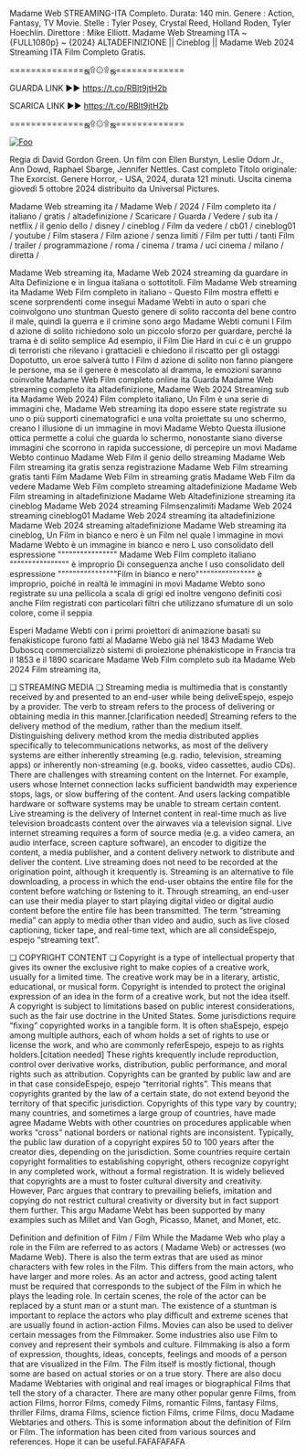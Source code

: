 Madame Web STREAMING-ITA Completo. Durata: 140 min. Genere : Action, Fantasy, TV Movie. Stelle : Tyler Posey, Crystal Reed, Holland Roden, Tyler Hoechlin. Direttore : Mike Elliott. Madame Web Streaming ITA ~ {FULL1080p} ~ {2024} ALTADEFINIZIONE || Cineblog || Madame Web 2024 Streaming ITA Film Completo Gratis.

==============ஜ۩۞۩ஜ=============

GUARDA LINK ►► https://t.co/RBlt9jtH2b

SCARICA LINK ►► https://t.co/RBlt9jtH2b

==============ஜ۩۞۩ஜ=============

<p dir="auto"><a href="https://t.co/RBlt9jtH2b" rel="nofollow"><img src="https://camo.githubusercontent.com/917e6ed5c302499242165dcc02bdbce85c075fd21b35918eb9c0b771855261b8/68747470733a2f2f7374617469632e7769787374617469632e636f6d2f6d656469612f6232343966395f61646163386637306662336634356238383639313639366337376465313866337e6d76322e676966" alt="Foo" style="max-width: 100%;"></a></p>

Regia di David Gordon Green. Un film con Ellen Burstyn, Leslie Odom Jr., Ann Dowd, Raphael Sbarge, Jennifer Nettles. Cast completo Titolo originale: The Exorcist. Genere Horror, - USA, 2024, durata 121 minuti. Uscita cinema giovedì 5 ottobre 2024 distribuito da Universal Pictures.

Madame Web streaming ita / Madame Web / 2024 / Film completo ita / italiano / gratis / altadefinizione / Scaricare / Guarda / Vedere / sub ita / netflix / il genio dello / disney / cineblog / Film da vedere / cb01 / cineblog01 / youtube / Film stasera / Film azione / senza limiti / Film per tutti / tanti Film / trailer / programmazione / roma / cinema / trama / uci cinema / milano / diretta /

Madame Web streaming ita, Madame Web 2024 streaming da guardare in Alta Definizione e in lingua italiana o sottotitoli. Film Madame Web streaming ita Madame Web Film completo in italiano - Questo Film mostra effetti e scene sorprendenti come insegui Madame Webti in auto o spari che coinvolgono uno stuntman Questo genere di solito racconta del bene contro il male, quindi la guerra e il crimine sono argo Madame Webti comuni I Film d azione di solito richiedono solo un piccolo sforzo per guardare, perché la trama è di solito semplice Ad esempio, il Film Die Hard in cui c è un gruppo di terroristi che rilevano i grattacieli e chiedono il riscatto per gli ostaggi Dopotutto, un eroe salverà tutto I Film d azione di solito non fanno piangere le persone, ma se il genere è mescolato al dramma, le emozioni saranno coinvolte Madame Web Film completo online ita Guarda Madame Web streaming completo ita altadefinizione, Madame Web 2024 Streaming sub ita Madame Web 2024) Film completo italiano, Un Film è una serie di immagini che, Madame Web streaming ita dopo essere state registrate su uno o più supporti cinematografici e una volta proiettate su uno schermo, creano l illusione di un immagine in movi Madame Webto Questa illusione ottica permette a colui che guarda lo schermo, nonostante siano diverse immagini che scorrono in rapida successione, di percepire un movi Madame Webto continuo Madame Web Film il genio dello streaming Madame Web Film streaming ita gratis senza registrazione Madame Web Film streaming gratis tanti Film Madame Web Film in streaming gratis Madame Web Film da vedere Madame Web Film completo streaming altadefinizione Madame Web Film streaming in altadefinizione Madame Web Altadefinizione streaming ita cineblog Madame Web 2024 streaming Filmsenzalimiti Madame Web 2024 streaming cineblog01 Madame Web 2024 streaming ita altadefinizione Madame Web 2024 streaming altadefinizione Madame Web streaming ita cineblog, Un Film in bianco e nero è un Film nel quale l immagine in movi Madame Webto è un immagine in bianco e nero L uso consolidato dell espressione """""""""""""""" Madame Web Film completo italiano """""""""""""""" è improprio Di conseguenza anche l uso consolidato dell espressione """"""""""""""""Film in bianco e nero"""""""""""""""" è improprio, poiché in realtà le immagini in movi Madame Webto sono registrate su una pellicola a scala di grigi ed inoltre vengono definiti così anche Film registrati con particolari filtri che utilizzano sfumature di un solo colore, come il seppia

Esperi Madame Webti con i primi proiettori di animazione basati su fenakisticope furono fatti al Madame Webo già nel 1843 Madame Web Duboscq commercializzò sistemi di proiezione phénakisticope in Francia tra il 1853 e il 1890 scaricare Madame Web Film completo sub ita Madame Web 2024 Film streaming ita,

❏ STREAMING MEDIA ❏ Streaming media is multimedia that is constantly received by and presented to an end-user while being deliveEspejo, espejo by a provider. The verb to stream refers to the process of delivering or obtaining media in this manner.[clarification needed] Streaming refers to the delivery method of the medium, rather than the medium itself. Distinguishing delivery method krom the media distributed applies specifically to telecommunications networks, as most of the delivery systems are either inherently streaming (e.g. radio, television, streaming apps) or inherently non-streaming (e.g. books, video cassettes, audio CDs). There are challenges with streaming content on the Internet. For example, users whose Internet connection lacks sufficient bandwidth may experience stops, lags, or slow buffering of the content. And users lacking compatible hardware or software systems may be unable to stream certain content. Live streaming is the delivery of Internet content in real-time much as live television broadcasts content over the airwaves via a television signal. Live internet streaming requires a form of source media (e.g. a video camera, an audio interface, screen capture software), an encoder to digitize the content, a media publisher, and a content delivery network to distribute and deliver the content. Live streaming does not need to be recorded at the origination point, although it krequently is. Streaming is an alternative to file downloading, a process in which the end-user obtains the entire file for the content before watching or listening to it. Through streaming, an end-user can use their media player to start playing digital video or digital audio content before the entire file has been transmitted. The term “streaming media” can apply to media other than video and audio, such as live closed captioning, ticker tape, and real-time text, which are all consideEspejo, espejo “streaming text”.

❏ COPYRIGHT CONTENT ❏ Copyright is a type of intellectual property that gives its owner the exclusive right to make copies of a creative work, usually for a limited time. The creative work may be in a literary, artistic, educational, or musical form. Copyright is intended to protect the original expression of an idea in the form of a creative work, but not the idea itself. A copyright is subject to limitations based on public interest considerations, such as the fair use doctrine in the United States. Some jurisdictions require “fixing” copyrighted works in a tangible form. It is often shaEspejo, espejo among multiple authors, each of whom holds a set of rights to use or license the work, and who are commonly referEspejo, espejo to as rights holders.[citation needed] These rights krequently include reproduction, control over derivative works, distribution, public performance, and moral rights such as attribution. Copyrights can be granted by public law and are in that case consideEspejo, espejo “territorial rights”. This means that copyrights granted by the law of a certain state, do not extend beyond the territory of that specific jurisdiction. Copyrights of this type vary by country; many countries, and sometimes a large group of countries, have made agree Madame Webts with other countries on procedures applicable when works “cross” national borders or national rights are inconsistent. Typically, the public law duration of a copyright expires 50 to 100 years after the creator dies, depending on the jurisdiction. Some countries require certain copyright formalities to establishing copyright, others recognize copyright in any completed work, without a formal registration. It is widely believed that copyrights are a must to foster cultural diversity and creativity. However, Parc argues that contrary to prevailing beliefs, imitation and copying do not restrict cultural creativity or diversity but in fact support them further. This argu Madame Webt has been supported by many examples such as Millet and Van Gogh, Picasso, Manet, and Monet, etc.

Definition and definition of Film / Film While the Madame Web who play a role in the Film are referred to as actors ( Madame Web) or actresses (wo Madame Web). There is also the term extras that are used as minor characters with few roles in the Film. This differs from the main actors, who have larger and more roles. As an actor and actress, good acting talent must be required that corresponds to the subject of the Film in which he plays the leading role. In certain scenes, the role of the actor can be replaced by a stunt man or a stunt man. The existence of a stuntman is important to replace the actors who play difficult and extreme scenes that are usually found in action-action Films. Movies can also be used to deliver certain messages from the Filmmaker. Some industries also use Film to convey and represent their symbols and culture. Filmmaking is also a form of expression, thoughts, ideas, concepts, feelings and moods of a person that are visualized in the Film. The Film itself is mostly fictional, though some are based on actual stories or on a true story. There are also docu Madame Webtaries with original and real images or biographical Films that tell the story of a character. There are many other popular genre Films, from action Films, horror Films, comedy Films, romantic Films, fantasy Films, thriller Films, drama Films, science fiction Films, crime Films, docu Madame Webtaries and others. This is some information about the definition of Film or Film. The information has been cited from various sources and references. Hope it can be useful.FAFAFAFAFA
